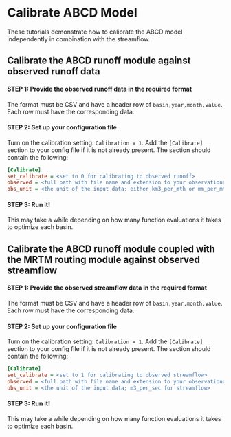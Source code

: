 # Calibrate ABCD Model
These tutorials demonstrate how to calibrate the ABCD model independently in combination with the streamflow.

## Calibrate the ABCD runoff module against observed runoff data

#### STEP 1:  Provide the observed runoff data in the required format
The format must be CSV and have a header row of ```basin,year,month,value```.
Each row must have the corresponding data.

#### STEP 2:  Set up your configuration file
Turn on the calibration setting:  `Calibration = 1`.
Add the `[Calibrate]` section to your config file if it is not already present.  The section should contain the following:
```ini
[Calibrate]
set_calibrate = <set to 0 for calibrating to observed runoff>
observed = <full path with file name and extension to your observational data>
obs_unit = <the unit of the input data; either km3_per_mth or mm_per_mth for runoff>
```

#### STEP 3:  Run it!
This may take a while depending on how many function evaluations it takes to optimize each basin.

## Calibrate the ABCD runoff module coupled with the MRTM routing module against observed streamflow

#### STEP 1:  Provide the observed streamflow data in the required format
The format must be CSV and have a header row of `basin,year,month,value`.
Each row must have the corresponding data.

#### STEP 2:  Set up your configuration file
Turn on the calibration setting:  `Calibration = 1`.
Add the `[Calibrate]` section to your config file if it is not already present.  The section should contain the following:
```ini
[Calibrate]
set_calibrate = <set to 1 for calibrating to observed streamflow>
observed = <full path with file name and extension to your observational data>
obs_unit = <the unit of the input data; m3_per_sec for streamflow>
```

#### STEP 3:  Run it!
This may take a while depending on how many function evaluations it takes to optimize each basin.
